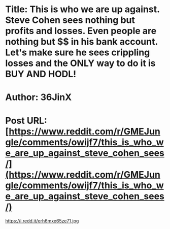 # Title: This is who we are up against. Steve Cohen sees nothing but profits and losses. Even people are nothing but $$ in his bank account. Let's make sure he sees crippling losses and the ONLY way to do it is BUY AND HODL!
# Author: 36JinX
# Post URL: [https://www.reddit.com/r/GMEJungle/comments/owijf7/this_is_who_we_are_up_against_steve_cohen_sees/](https://www.reddit.com/r/GMEJungle/comments/owijf7/this_is_who_we_are_up_against_steve_cohen_sees/)


https://i.redd.it/erh6mxe65ze71.jpg